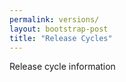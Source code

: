 ```yaml
---
permalink: versions/
layout: bootstrap-post
title: "Release Cycles"
---
```

Release cycle information

